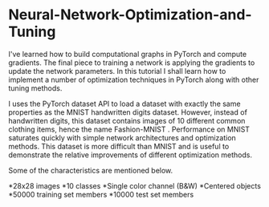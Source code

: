 # Neural-Network-Optimization-and-Tuning
I've learned how to build computational graphs in PyTorch and compute gradients. The final piece to training a network is applying the gradients to update the network parameters. In this tutorial I shall learn how to implement a number of optimization techniques in PyTorch along with other tuning methods.

I uses the PyTorch dataset API to load a dataset with exactly the same properties as the MNIST handwritten digits dataset. However, instead of handwritten digits, this dataset contains images of 10 different common clothing items, hence the name Fashion-MNIST . Performance on MNIST saturates quickly with simple network architectures and optimization methods. This dataset is more difficult than MNIST and is useful to demonstrate the relative improvements of different optimization methods.

Some of the characteristics are mentioned below.

*28x28 images
*10 classes
*Single color channel (B&W)
*Centered objects
*50000 training set members
*10000 test set members
